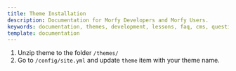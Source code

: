 ```yaml
---
title: Theme Installation
description: Documentation for Morfy Developers and Morfy Users.
keywords: documentation, themes, development, lessons, faq, cms, questions
template: documentation
---
```


1. Unzip theme to the folder `/themes/`
2. Go to `/config/site.yml` and update `theme` item with your theme name.
